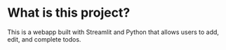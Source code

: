 # What is this project?
This is a webapp built with Streamlit and Python that allows users to add, edit, and complete todos. 
